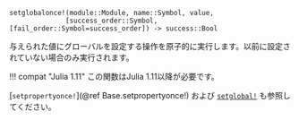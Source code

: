 ```
setglobalonce!(module::Module, name::Symbol, value,
              [success_order::Symbol, [fail_order::Symbol=success_order]) -> success::Bool
```

与えられた値にグローバルを設定する操作を原子的に実行します。以前に設定されていない場合のみ実行されます。

!!! compat "Julia 1.11"
    この関数はJulia 1.11以降が必要です。


[`setpropertyonce!`](@ref Base.setpropertyonce!) および [`setglobal!`](@ref) も参照してください。
